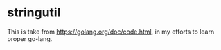 # stringutil
This is take from https://golang.org/doc/code.html, in my efforts to learn proper go-lang.